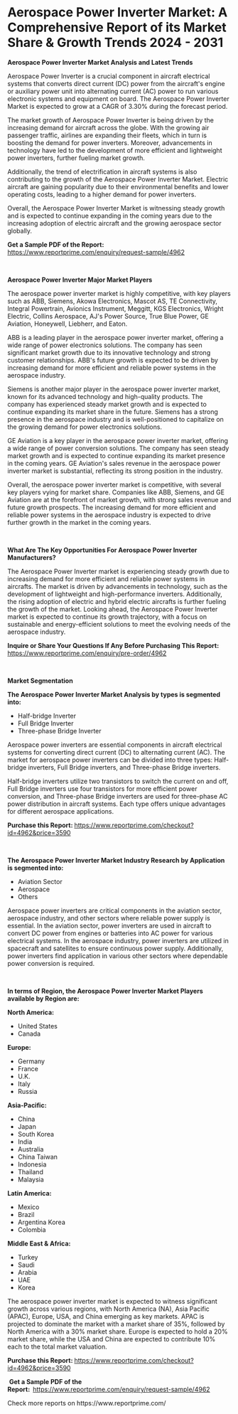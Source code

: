<p><h1>Aerospace Power Inverter Market: A Comprehensive Report of its Market Share & Growth Trends 2024 - 2031</h1></p><p><strong>Aerospace Power Inverter Market Analysis and Latest Trends</strong></p>
<p><p>Aerospace Power Inverter is a crucial component in aircraft electrical systems that converts direct current (DC) power from the aircraft's engine or auxiliary power unit into alternating current (AC) power to run various electronic systems and equipment on board. The Aerospace Power Inverter Market is expected to grow at a CAGR of 3.30% during the forecast period.</p><p>The market growth of Aerospace Power Inverter is being driven by the increasing demand for aircraft across the globe. With the growing air passenger traffic, airlines are expanding their fleets, which in turn is boosting the demand for power inverters. Moreover, advancements in technology have led to the development of more efficient and lightweight power inverters, further fueling market growth.</p><p>Additionally, the trend of electrification in aircraft systems is also contributing to the growth of the Aerospace Power Inverter Market. Electric aircraft are gaining popularity due to their environmental benefits and lower operating costs, leading to a higher demand for power inverters.</p><p>Overall, the Aerospace Power Inverter Market is witnessing steady growth and is expected to continue expanding in the coming years due to the increasing adoption of electric aircraft and the growing aerospace sector globally.</p></p>
<p><strong>Get a Sample PDF of the Report:&nbsp;</strong> <a href="https://www.reportprime.com/enquiry/request-sample/4962">https://www.reportprime.com/enquiry/request-sample/4962</a></p>
<p>&nbsp;</p>
<p><strong>Aerospace Power Inverter Major Market Players</strong></p>
<p><p>The aerospace power inverter market is highly competitive, with key players such as ABB, Siemens, Akowa Electronics, Mascot AS, TE Connectivity, Integral Powertrain, Avionics Instrument, Meggitt, KGS Electronics, Wright Electric, Collins Aerospace, AJ's Power Source, True Blue Power, GE Aviation, Honeywell, Liebherr, and Eaton.</p><p>ABB is a leading player in the aerospace power inverter market, offering a wide range of power electronics solutions. The company has seen significant market growth due to its innovative technology and strong customer relationships. ABB's future growth is expected to be driven by increasing demand for more efficient and reliable power systems in the aerospace industry.</p><p>Siemens is another major player in the aerospace power inverter market, known for its advanced technology and high-quality products. The company has experienced steady market growth and is expected to continue expanding its market share in the future. Siemens has a strong presence in the aerospace industry and is well-positioned to capitalize on the growing demand for power electronics solutions.</p><p>GE Aviation is a key player in the aerospace power inverter market, offering a wide range of power conversion solutions. The company has seen steady market growth and is expected to continue expanding its market presence in the coming years. GE Aviation's sales revenue in the aerospace power inverter market is substantial, reflecting its strong position in the industry.</p><p>Overall, the aerospace power inverter market is competitive, with several key players vying for market share. Companies like ABB, Siemens, and GE Aviation are at the forefront of market growth, with strong sales revenue and future growth prospects. The increasing demand for more efficient and reliable power systems in the aerospace industry is expected to drive further growth in the market in the coming years.</p></p>
<p>&nbsp;</p>
<p><strong>What Are The Key Opportunities For Aerospace Power Inverter Manufacturers?</strong></p>
<p><p>The Aerospace Power Inverter market is experiencing steady growth due to increasing demand for more efficient and reliable power systems in aircrafts. The market is driven by advancements in technology, such as the development of lightweight and high-performance inverters. Additionally, the rising adoption of electric and hybrid electric aircrafts is further fueling the growth of the market. Looking ahead, the Aerospace Power Inverter market is expected to continue its growth trajectory, with a focus on sustainable and energy-efficient solutions to meet the evolving needs of the aerospace industry.</p></p>
<p><strong>Inquire or Share Your Questions If Any Before Purchasing This Report:</strong> <a href="https://www.reportprime.com/enquiry/pre-order/4962">https://www.reportprime.com/enquiry/pre-order/4962</a></p>
<p>&nbsp;</p>
<p><strong>Market Segmentation</strong></p>
<p><strong>The Aerospace Power Inverter Market Analysis by types is segmented into:</strong></p>
<p><ul><li>Half-bridge Inverter</li><li>Full Bridge Inverter</li><li>Three-phase Bridge Inverter</li></ul></p>
<p><p>Aerospace power inverters are essential components in aircraft electrical systems for converting direct current (DC) to alternating current (AC). The market for aerospace power inverters can be divided into three types: Half-bridge inverters, Full Bridge inverters, and Three-phase Bridge inverters. </p><p>Half-bridge inverters utilize two transistors to switch the current on and off, Full Bridge inverters use four transistors for more efficient power conversion, and Three-phase Bridge inverters are used for three-phase AC power distribution in aircraft systems. Each type offers unique advantages for different aerospace applications.</p></p>
<p><strong>Purchase this Report:&nbsp;</strong><a href="https://www.reportprime.com/checkout?id=4962&price=3590">https://www.reportprime.com/checkout?id=4962&price=3590</a></p>
<p>&nbsp;</p>
<p><strong>The Aerospace Power Inverter Market Industry Research by Application is segmented into:</strong></p>
<p><ul><li>Aviation Sector</li><li>Aerospace</li><li>Others</li></ul></p>
<p><p>Aerospace power inverters are critical components in the aviation sector, aerospace industry, and other sectors where reliable power supply is essential. In the aviation sector, power inverters are used in aircraft to convert DC power from engines or batteries into AC power for various electrical systems. In the aerospace industry, power inverters are utilized in spacecraft and satellites to ensure continuous power supply. Additionally, power inverters find application in various other sectors where dependable power conversion is required.</p></p>
<p>&nbsp;</p>
<p><strong>In terms of Region, the Aerospace Power Inverter Market Players available by Region are:</strong></p>
<p>
    <p> <strong> North America: </strong>
        <ul>
            <li>United States</li>
            <li>Canada</li>
        </ul>
        </p> 
    <p> <strong> Europe: </strong>
        <ul>
            <li>Germany</li>
            <li>France</li>
            <li>U.K.</li>
            <li>Italy</li>
            <li>Russia</li>
        </ul>
        </p> 
    <p> <strong> Asia-Pacific: </strong>
        <ul>
            <li>China</li>
            <li>Japan</li>
            <li>South Korea</li>
            <li>India</li>
            <li>Australia</li>
            <li>China Taiwan</li>
            <li>Indonesia</li>
            <li>Thailand</li>
            <li>Malaysia</li>
        </ul>
        </p> 
    <p> <strong> Latin America: </strong>
        <ul>
            <li>Mexico</li>
            <li>Brazil</li>
            <li>Argentina Korea</li>
            <li>Colombia</li>
        </ul>
        </p> 
    <p> <strong> Middle East & Africa: </strong>
        <ul>
            <li>Turkey</li>
            <li>Saudi</li>
            <li>Arabia</li>
            <li>UAE</li>
            <li>Korea</li>
        </ul>
    </p>
    </p>
<p><p>The aerospace power inverter market is expected to witness significant growth across various regions, with North America (NA), Asia Pacific (APAC), Europe, USA, and China emerging as key markets. APAC is projected to dominate the market with a market share of 35%, followed by North America with a 30% market share. Europe is expected to hold a 20% market share, while the USA and China are expected to contribute 10% each to the total market valuation.</p></p>
<p><strong>Purchase this Report: </strong><a href="https://www.reportprime.com/checkout?id=4962&price=3590">https://www.reportprime.com/checkout?id=4962&price=3590</a></p>
<p>&nbsp;<strong>Get a Sample PDF of the Report:&nbsp;&nbsp;</strong><a href="https://www.reportprime.com/enquiry/request-sample/4962">https://www.reportprime.com/enquiry/request-sample/4962</a></p>
<p><strong></strong></p>
<p>Check more reports on https://www.reportprime.com/</p>